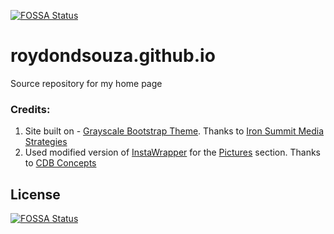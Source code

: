 [![FOSSA Status](https://app.fossa.io/api/projects/git%2Bgithub.com%2Froydondsouza%2Froydondsouza.github.io.svg?type=shield)](https://app.fossa.io/projects/git%2Bgithub.com%2Froydondsouza%2Froydondsouza.github.io?ref=badge_shield)

roydondsouza.github.io
======================
Source repository for my home page

<h3>Credits:</h3>
<ol>
<li>Site built on - <a target="_blank" href="https://github.com/IronSummitMedia/startbootstrap-grayscale">Grayscale Bootstrap Theme</a>. Thanks to <a target="_blank" href="https://github.com/IronSummitMedia">Iron Summit Media Strategies</a></li>
<li>Used modified version of <a target="_blank" href="https://github.com/cdbconcepts/InstaWrapper">InstaWrapper</a> for the <a target="_blank" href="http://roydondsouza.com/#pictures">Pictures</a> section.
Thanks to <a target="_blank" href="https://github.com/cdbconcepts">CDB Concepts</a> </li>
</ol>



## License
[![FOSSA Status](https://app.fossa.io/api/projects/git%2Bgithub.com%2Froydondsouza%2Froydondsouza.github.io.svg?type=large)](https://app.fossa.io/projects/git%2Bgithub.com%2Froydondsouza%2Froydondsouza.github.io?ref=badge_large)